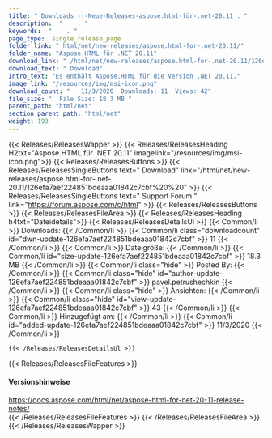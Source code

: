 ```yaml
---
title: " Downloads ---Neue-Releases-aspose.html-für-.net-20.11 . "
description:  "    . " 
keywords:  "    . " 
page_type:  single_release_page
folder_link: " html/net/new-releases/aspose.html-for-.net-20.11/"
folder_name: "Aspose.HTML für .NET 20.11"
download_link: " /html/net/new-releases/aspose.html-for-.net-20.11/126efa7aef224851bdeaaa01842c7cbf"
download_text: " Download"
Intro_text: "Es enthält Aspose.HTML für die Version .NET 20.11."
image_link: "/resources/img/msi-icon.png"
download_count: "   11/3/2020  Downloads: 11  Views: 42"
file_size: "  File Size: 18.3 MB "
parent_path: "html/net"
section_parent_path: "html/net"
weight: 193
---
```


{{< Releases/ReleasesWapper >}}
  {{< Releases/ReleasesHeading H2txt="Aspose.HTML für .NET 20.11" imagelink="/resources/img/msi-icon.png">}}
  {{< Releases/ReleasesButtons >}}
    {{< Releases/ReleasesSingleButtons text=" Download" link="/html/net/new-releases/aspose.html-for-.net-20.11/126efa7aef224851bdeaaa01842c7cbf%20%20" >}}
    {{< Releases/ReleasesSingleButtons text=" Support Forum " link="https://forum.aspose.com/c/html" >}}
  {{< Releases/ReleasesButtons >}}
  {{< Releases/ReleasesFileArea >}}
    {{< Releases/ReleasesHeading h4txt="Dateidetails">}}
    {{< Releases/ReleasesDetailsUl >}}
            {{< Common/li >}} Downloads: {{< /Common/li >}}
      {{< Common/li class="downloadcount" id="dwn-update-126efa7aef224851bdeaaa01842c7cbf" >}} 11 {{< /Common/li >}}
      {{< Common/li >}} Dateigröße: {{< /Common/li >}}
      {{< Common/li id="size-update-126efa7aef224851bdeaaa01842c7cbf" >}} 18.3 MB {{< /Common/li >}} 
      {{< Common/li  class="hide" >}} Posted By: {{< /Common/li >}} 
      {{< Common/li class="hide" id="author-update-126efa7aef224851bdeaaa01842c7cbf" >}} pavel.petrushechkin {{< /Common/li >}}
      {{< Common/li class="hide" >}} Ansichten: {{< /Common/li >}}
      {{< Common/li class="hide" id="view-update-126efa7aef224851bdeaaa01842c7cbf" >}} 43 {{< /Common/li >}}
      {{< Common/li >}} Hinzugefügt am: {{< /Common/li >}}
      {{< Common/li id="added-update-126efa7aef224851bdeaaa01842c7cbf" >}} 11/3/2020 {{< /Common/li >}} 

    {{< /Releases/ReleasesDetailsUl >}}

  {{< Releases/ReleasesFileFeatures >}}
      <h4>Versionshinweise</h4><div> <a href="https://docs.aspose.com/html/net/aspose-html-for-net-20-11-release-notes/">https://docs.aspose.com/html/net/aspose-html-for-net-20-11-release-notes/</a></div>
  {{< /Releases/ReleasesFileFeatures >}}
 {{< /Releases/ReleasesFileArea >}}
{{< /Releases/ReleasesWapper >}}



